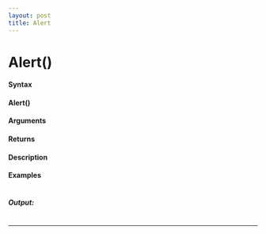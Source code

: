 ```yaml
---
layout: post
title: Alert
---
```


# Alert()


#### Syntax

#### Alert()

#### Arguments

#### Returns

#### Description

#### Examples

```

```

##### Output:

```

```

---